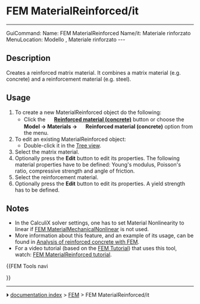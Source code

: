 # FEM MaterialReinforced/it
---
 GuiCommand:   Name: FEM MaterialReinforced   Name/it: Materiale rinforzato   MenuLocation:  Modello , Materiale rinforzato   ---


</div>

## Description

Creates a reinforced matrix material. It combines a matrix material (e.g. concrete) and a reinforcement material (e.g. steel).

## Usage

1.  To create a new MaterialReinforced object do the following:
    -   Click the **<img src="images/FEM_MaterialReinforced.svg" width=16px> [Reinforced material (concrete)](FEM_MaterialReinforced.md)** button or choose the **Model → Materials → <img src="images/FEM_MaterialReinforced.svg" width=16px> Reinforced material (concrete)‏‎** option from the menu.
2.  To edit an existing MaterialReinforced object:
    -   Double-click it in the [Tree view](Tree_view.md).
3.  Select the matrix material.
4.  Optionally press the **Edit** button to edit its properties. The following material properties have to be defined: Young\'s modulus, Poisson\'s ratio, compressive strength and angle of friction.
5.  Select the reinforcement material.
6.  Optionally press the **Edit** button to edit its properties. A yield strength has to be defined.

## Notes

-   In the CalculiX solver settings, one has to set Material Nonlinearity to linear if [FEM MaterialMechanicalNonlinear](FEM_MaterialMechanicalNonlinear.md) is not used.
-   More information about this feature, and an example of its usage, can be found in [Analysis of reinforced concrete with FEM](Analysis_of_reinforced_concrete_with_FEM.md).
-   For a video tutorial (based on the [FEM Tutorial](FEM_tutorial.md)) that uses this tool, watch: [FEM MaterialReinforced tutorial](https://www.youtube.com/watch?v=SZTIqhfCSVc).





{{FEM Tools navi

}}



---
⏵ [documentation index](../README.md) > [FEM](Category_FEM.md) > FEM MaterialReinforced/it
